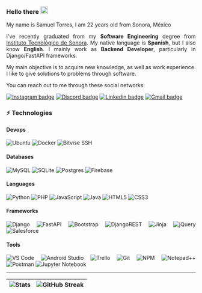 ### Hello there <img src="https://icons-for-free.com/download-icon-kenobi+jedi+obi+++wan+kenobi+star+wars+icon-1320166750126849595_512.png" width="20" height="20">

<div align="justify">

My name is Samuel Torres, I am 22 years old from Sonora, México 

I've recently graduated from my __Software Engineering__ degree from [Instituto Tecnológico de Sonora](https://www.itson.mx/Paginas/index.aspx). My native language is __Spanish__, but I also know __English__. I mainly work as __Backend Developer__,  particularly in Django/FastAPI frameworks.

My main objective is to acquire new knowledge, as well as work experience. I like to give solutions to problems through software.


You can reach out to me through these social networks:  

[![Instagram badge](https://img.shields.io/badge/-@Samueltr20-ff69b4?logo=instagram&logoColor=white)](https://instagram.com/samueltr20)
[![Discord badge](https://img.shields.io/badge/-Samuelongo%235212-7289da?logo=Discord&logoColor=white)](https://discordapp.com/users/261051467987812354)
[![Linkedin badge](https://img.shields.io/badge/-Samueltr-blue?logo=Linkedin&logoColor=white)](https://www.linkedin.com/in/samueltr20/)
[![Gmail badge](https://img.shields.io/badge/-samuel.torresram20@gmail.com-red?logo=gmail&logoColor=white)](mailto:samuel.torresram20@gmail.com)

### ⚡ Technologies
#### Devops

![Ubuntu](https://img.shields.io/badge/Ubuntu-E95420?logo=ubuntu&logoColor=white)
![Docker](https://img.shields.io/badge/Docker-0db7ed?logo=docker&logoColor=white)
![Bitvise SSH](https://img.shields.io/badge/Bitvise_SSH_Client-2185D0?logo=google-cloud&logoColor=white)

#### Databases

![MySQL](https://img.shields.io/badge/MySQL-00f?logo=mysql&logoColor=white)
![SQLite](https://img.shields.io/badge/SQLite-07405e?logo=sqlite&logoColor=white)
![Postgres](https://img.shields.io/badge/Postgres-316192?logo=postgresql&logoColor=white)
![Firebase](https://img.shields.io/badge/Firebase-039BE5?logo=Firebase&logoColor=white)

#### Languages

![Python](https://img.shields.io/badge/-Python-3670A0?logo=python&logoColor=white)
![PHP](https://img.shields.io/badge/PHP-777BB4?logo=php&logoColor=white)
![JavaScript](https://img.shields.io/badge/-JavaScript-F7DF1C?logo=javascript&logoColor=black&color=F7DF1C)
![Java](https://img.shields.io/badge/java-%23ED8B00.svg?&logo=java&logoColor=white)
![HTML5](https://img.shields.io/badge/-HTML5-E44D27?logo=html5&logoColor=ffffff)
![CSS3](https://img.shields.io/badge/-CSS3-1572B6?logo=css3)

#### Frameworks

![Django](https://img.shields.io/badge/Django-092E20?logo=django&logoColor=white)
![FastAPI](https://img.shields.io/badge/FastAPI-005571?logo=fastapi)
![Bootstrap](https://img.shields.io/badge/Bootstrap-563D7C?logo=bootstrap&logoColor=white)
![DjangoREST](https://img.shields.io/badge/DJANGO-REST-ff1709?logo=django&logoColor=white&color=ff1709&labelColor=gray)
![Jinja](https://img.shields.io/badge/Jinja-white.svg?logo=jinja&logoColor=black)
![jQuery](https://img.shields.io/badge/jQuery-%230769AD.svg?logo=jquery&logoColor=white)
![Salesforce](https://img.shields.io/badge/Salesforce-00A1E0?&logo=Salesforce&logoColor=white)

#### Tools

![VS Code](https://img.shields.io/badge/-VSCode-007ACC?logo=visual-studio-code)
![Android Studio](https://img.shields.io/badge/Android%20Studio-3DDC84.svg?logo=android-studio&logoColor=white)
![Trello](https://img.shields.io/badge/Trello-026AA7?logo=Trello&logoColor=white)
![Git](https://img.shields.io/badge/-Git-F05032?logo=git&logoColor=ffffff)
![NPM](https://img.shields.io/badge/NPM-%23000000.svg?logo=npm&logoColor=white)
![Notepad++](https://img.shields.io/badge/Notepad++-1B6AC6.svg?logo=notepadpp-ide&logoColor=white)
![Postman](https://img.shields.io/badge/Postman-FF6C37?&logo=postman&logoColor=white)
![Jupyter Notebook](https://img.shields.io/badge/jupyter-%23FA0F00.svg?&logo=jupyter&logoColor=white)



---
<!-- Github Stats -->
|![Stats](https://github-readme-stats.vercel.app/api?username=samueltr20&count_private=true&show_icons=true&include_all_commits=true&theme=codeSTACKr&hide_border=true ) | ![GitHub Streak](http://github-readme-streak-stats.herokuapp.com?user=samueltr20&theme=gruvbox_duo&ring=D8582C&currStreakNum=FFFFFF&background=09131B&hide_border=true)|
| - | - |
